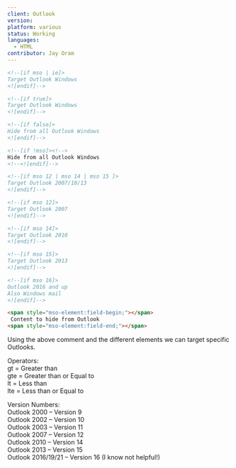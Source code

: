 ```yaml
---
client: Outlook
version:
platform: various
status: Working
languages:
  - HTML
contributor: Jay Oram
---
```


```html
<!--[if mso | ie]>
Target Outlook Windows
<![endif]-->

<!--[if true]>
Target Outlook Windows
<![endif]-->

<!--[if false]>
Hide from all Outlook Windows
<![endif]-->

<!--[if !mso]><!-->
Hide from all Outlook Windows
<!--<![endif]-->

<!--[if mso 12 | mso 14 | mso 15 ]>
Target Outlook 2007/10/13
<![endif]-->

<!--[if mso 12]>
Target Outlook 2007
<![endif]-->

<!--[if mso 14]>
Target Outlook 2010
<![endif]-->

<!--[if mso 15]>
Target Outlook 2013
<![endif]-->

<!--[if mso 16]>
Outlook 2016 and up
Also Windows mail
<![endif]-->

<span style="mso-element:field-begin;"></span>
 Content to hide from Outlook 
<span style="mso-element:field-end;"></span>
```

Using the above comment and the different elements we can target specific Outlooks. 

Operators:<br>
gt = Greater than<br>
gte = Greater than or Equal to<br>
lt = Less than<br>
lte = Less than or Equal to<br>

Version Numbers:<br>
Outlook 2000 – Version 9<br>
Outlook 2002 – Version 10<br>
Outlook 2003 – Version 11<br>
Outlook 2007 – Version 12<br>
Outlook 2010 – Version 14<br>
Outlook 2013 – Version 15<br>
Outlook 2016/19/21 – Version 16 (I know not helpful!)

